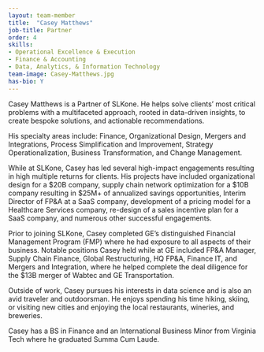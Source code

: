 ```yaml
---
layout: team-member
title:  "Casey Matthews"
job-title: Partner
order: 4
skills:
- Operational Excellence & Execution
- Finance & Accounting
- Data, Analytics, & Information Technology
team-image: Casey-Matthews.jpg
has-bio: Y
---
```

Casey Matthews is a Partner of SLKone. He helps solve clients’ most critical problems with a multifaceted approach, rooted in data-driven insights, to create bespoke solutions, and actionable recommendations.

His specialty areas include: Finance, Organizational Design, Mergers and Integrations, Process Simplification and Improvement, Strategy Operationalization, Business Transformation, and Change Management.

While at SLKone, Casey has led several high-impact engagements resulting in high multiple returns for clients. His projects have included organizational design for a $20B company, supply chain network optimization for a $10B company resulting in $25M+ of annualized savings opportunities, Interim Director of FP&A at a SaaS company, development of a pricing model for a Healthcare Services company, re-design of a sales incentive plan for a SaaS company, and numerous other successful engagements.

Prior to joining SLKone, Casey completed GE’s distinguished Financial Management Program (FMP) where he had exposure to all aspects of their business. Notable positions Casey held while at GE included FP&A Manager, Supply Chain Finance, Global Restructuring, HQ FP&A, Finance IT, and Mergers and Integration, where he helped complete the deal diligence for the $13B merger of Wabtec and GE Transportation.

Outside of work, Casey pursues his interests in data science and is also an avid traveler and outdoorsman. He enjoys spending his time hiking, skiing, or visiting new cities and enjoying the local restaurants, wineries, and breweries. 

Casey has a BS in Finance and an International Business Minor from Virginia Tech where he graduated Summa Cum Laude.
